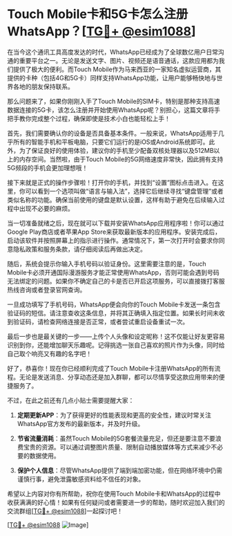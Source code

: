 # Touch Mobile卡和5G卡怎么注册WhatsApp？[[TG💪+ @esim1088](https://t.me/s/esim1088)]

在当今这个通讯工具高度发达的时代，WhatsApp已经成为了全球数亿用户日常沟通的重要平台之一。无论是发送文字、图片、视频还是语音通话，这款应用都为我们提供了极大的便利。而Touch Mobile作为马来西亚的一家知名虚拟运营商，其提供的卡种（包括4G和5G卡）同样支持WhatsApp功能，让用户能够畅快地与世界各地的朋友保持联系。

那么问题来了，如果你刚刚入手了Touch Mobile的SIM卡，特别是那种支持高速数据连接的5G卡，该怎么注册并开始使用WhatsApp呢？别担心，这篇文章将手把手教你完成整个过程，确保即使是技术小白也能轻松上手！

首先，我们需要确认你的设备是否具备基本条件。一般来说，WhatsApp适用于几乎所有的智能手机和平板电脑，只要它们运行的是iOS或Android系统即可。此外，为了保证良好的使用体验，建议你的手机至少配备双核处理器以及512MB以上的内存空间。当然啦，由于Touch Mobile的5G网络速度非常快，因此拥有支持5G频段的手机会更加理想哦！

接下来就是正式的操作步骤啦！打开你的手机，并找到“设置”图标点击进入。在这里，你可以看到一个选项叫做“语言与输入法”，选择它后继续寻找“键盘管理”或者类似名称的功能。确保当前使用的键盘是默认设置，这样有助于避免在后续输入过程中出现不必要的麻烦。

当一切准备就绪之后，现在就可以下载并安装WhatsApp应用程序啦！你可以通过Google Play商店或者苹果App Store来获取最新版本的应用程序。安装完成后，启动该软件并按照屏幕上的指示进行操作。通常情况下，第一次打开时会要求你同意隐私政策和服务条款，请仔细阅读后再做出决定。

随后，系统会提示你输入手机号码以验证身份。这里需要注意的是，Touch Mobile卡必须开通国际漫游服务才能正常使用WhatsApp，否则可能会遇到号码无法绑定的问题。如果你不确定自己的卡是否已开启这项服务，可以直接拨打客服热线咨询或者登录官网查询。

一旦成功填写了手机号码，WhatsApp便会向你的Touch Mobile卡发送一条包含验证码的短信。请注意查收这条信息，并将其正确填入指定位置。如果长时间未收到验证码，请检查网络连接是否正常，或者尝试重启设备重试一次。

最后一步也是最关键的一步——上传个人头像和设定昵称！这不仅能让好友更容易识别到你，还能增加聊天乐趣呢。记得挑选一张自己喜欢的照片作为头像，同时给自己取个响亮又有趣的名字吧！

好了，恭喜你！现在你已经顺利完成了Touch Mobile卡注册WhatsApp的所有流程。无论是发送消息、分享动态还是加入群聊，都可以尽情享受这款应用带来的便捷服务了。

不过，在此之前还有几点小贴士需要提醒大家：

1. **定期更新APP**：为了获得更好的性能表现和更高的安全性，建议时常关注WhatsApp官方发布的最新版本，并及时升级。
   
2. **节省流量消耗**：虽然Touch Mobile的5G套餐流量充足，但还是要注意不要浪费宝贵的资源。可以通过调整图片质量、限制自动播放媒体等方式来减少不必要的数据使用。

3. **保护个人信息**：尽管WhatsApp提供了端到端加密功能，但在网络环境中仍需谨慎行事，避免泄露敏感资料给不信任的对象。

希望以上内容对你有所帮助，祝你在使用Touch Mobile卡和WhatsApp的过程中收获满满的好心情！如果有任何疑问或者需要进一步的帮助，随时欢迎加入我们的交流群组[[TG💪+ @esim1088](https://t.me/s/esim1088)]一起探讨吧！

[[TG💪+ @esim1088](https://t.me/s/esim1088) ![Image](https://i.postimg.cc/4NQfJmqS/Snipaste-2025-05-13-00-14-12.png)]